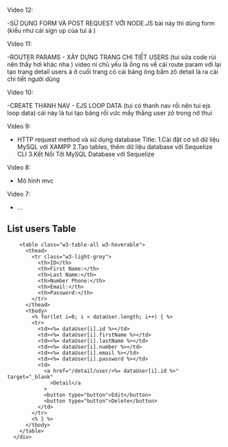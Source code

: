 Video 12:

-SỬ DỤNG FORM VÀ POST REQUEST VỚI NODE.JS
bài này thì dùng form (kiểu như cái sign up của tui á )

Video 11:

-ROUTER PARAMS - XÂY DỰNG TRANG CHI TIẾT USERS
(tui sửa code rùi nên thấy hơi khác nha )
video ni chủ yếu là ổng ns về cái route param với lại tạo trang detail users á
ở cuối trang có cái bảng ông bấm zô detail là ra cái chi tiết người dùng

Video 10:

-CREATE THANH NAV - EJS LOOP DATA
(tui có thanh nav rồi nên tui ejs loop data)
cái này là tui tạo bảng rồi vức mấy thằng user zô trong nớ thui

Video 9:

- HTTP request method và sử dụng database
  Title:
  1.Cài đặt cơ sở dữ liệu MySQL với XAMPP
  2.Tạo tables, thêm dữ liệu database với Sequelize CLI
  3.Kết Nối Tới MySQL Database với Sequelize

Video 8:

- Mô hình mvc

Video 7:

- ...
<div class="w3-container">
        <h2>List users Table</h2>
  
        <table class="w3-table-all w3-hoverable">
          <thead>
            <tr class="w3-light-grey">
              <th>ID</th>
              <th>First Name:</th>
              <th>Last Name:</th>
              <th>Number Phone:</th>
              <th>Email:</th>
              <th>Password:</th>
            </tr>
          </thead>
          <tbody>
            <% for(let i=0; i < dataUser.length; i++) { %>
            <tr>
              <td><%= dataUser[i].id %></td>
              <td><%= dataUser[i].firstName %></td>
              <td><%= dataUser[i].lastName %></td>
              <td><%= dataUser[i].number %></td>
              <td><%= dataUser[i].email %></td>
              <td><%= dataUser[i].password %></td>
              <td>
                <a href="/detail/user/<%= dataUser[i].id %>" target="_blank"
                  >Detail</a
                >
                <button type="button">Edit</button>
                <button type="button">Delete</button>
              </td>
            </tr>
            <% } %>
          </tbody>
        </table>
      </div>
